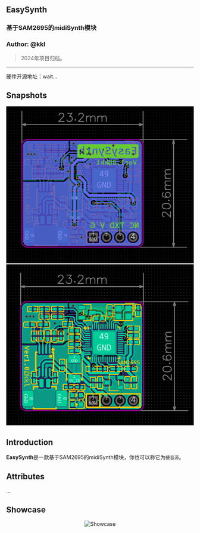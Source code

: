 ## EasySynth
### 基于SAM2695的midiSynth模块
### Author: @kkl

> 2024年项目归档。

---

硬件开源地址：wait...

## Snapshots
![](/3.Pictures/image-0.png)
![](/3.Pictures/image-1.png)

## Introduction

**EasySynth**是一款基于SAM2695的midiSynth模块，你也可以称它为`硬音源`。

## Attributes

...

## Showcase
<div align="center">  
  <img src="/3.Pictures/video.mp4" alt="Showcase" />  
</div>  
